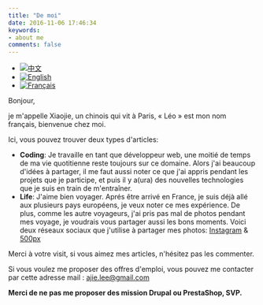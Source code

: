 ```yaml
---
title: "De moi"
date: 2016-11-06 17:46:34
keywords:
- about me
comments: false
---
```


<ul id="languageSwitch"> <li> <a href="/about-cn" title="中文"><img src="http://res.cloudinary.com/dvlfojetn/image/upload/v1479601274/xiaojieli.com/lang_cn.png" alt="中文"></a> </li><li> <a href="/about-en" title="English"><img src="http://res.cloudinary.com/dvlfojetn/image/upload/v1479601274/xiaojieli.com/lang_en.png" alt="English"></a> </li><li class="language-selected"> <a href="/about-fr" title="Français"><img src="http://res.cloudinary.com/dvlfojetn/image/upload/v1479601274/xiaojieli.com/lang_fr.png" alt="Français"></a> </li></ul>

Bonjour, 

je m'appelle Xiaojie, un chinois qui vit à Paris, « Léo » est mon nom français, bienvenue chez moi. 

Ici, vous pouvez trouver deux types d'articles: 

- **Coding**: Je travaille en tant que développeur web, une moitié de temps de ma vie quotitienne reste toujours sur ce domaine. Alors j'ai beaucoup d'idées à partager, il me faut aussi noter ce que j'ai appris pendant les projets que je participe, et puis il y a(ura) des nouvelles technologies que je suis en train de m'entraîner.
- **Life**: J'aime bien voyager. Aprés être arrivé en France, je suis déjà allé aux plusieurs pays européens, je veux noter ce mes expérience. De plus, comme les autre voyageurs, j'ai pris pas mal de photos pendant mes voyage, je voudrais vous partager aussi les bons moments. Voici deux réseaux sociaux que j'utilise à partager mes photos: [Instagram](https://instagram.com/leo_li/) & [500px](https://500px.com/XiaojieLI)

Merci à votre visit, si vous aimez mes articles, n'hésitez pas les commenter.

Si vous voulez me proposer des offres d'emploi, vous pouvez me contacter par cette adresse mail : [ajie.lee@gmail.com](mailto:ajie.lee@gmail.com)

**Merci de ne pas me proposer des mission Drupal ou PrestaShop, SVP.**


